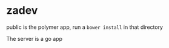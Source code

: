 # zadev

public is the polymer app, run a `bower install` in that directory

The server is a go app 

